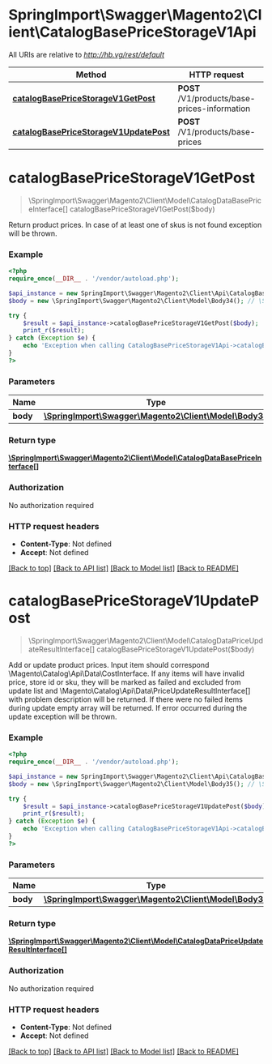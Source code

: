 # SpringImport\Swagger\Magento2\Client\CatalogBasePriceStorageV1Api

All URIs are relative to *http://hb.vg/rest/default*

Method | HTTP request | Description
------------- | ------------- | -------------
[**catalogBasePriceStorageV1GetPost**](CatalogBasePriceStorageV1Api.md#catalogBasePriceStorageV1GetPost) | **POST** /V1/products/base-prices-information | 
[**catalogBasePriceStorageV1UpdatePost**](CatalogBasePriceStorageV1Api.md#catalogBasePriceStorageV1UpdatePost) | **POST** /V1/products/base-prices | 


# **catalogBasePriceStorageV1GetPost**
> \SpringImport\Swagger\Magento2\Client\Model\CatalogDataBasePriceInterface[] catalogBasePriceStorageV1GetPost($body)



Return product prices. In case of at least one of skus is not found exception will be thrown.

### Example
```php
<?php
require_once(__DIR__ . '/vendor/autoload.php');

$api_instance = new SpringImport\Swagger\Magento2\Client\Api\CatalogBasePriceStorageV1Api();
$body = new \SpringImport\Swagger\Magento2\Client\Model\Body34(); // \SpringImport\Swagger\Magento2\Client\Model\Body34 | 

try {
    $result = $api_instance->catalogBasePriceStorageV1GetPost($body);
    print_r($result);
} catch (Exception $e) {
    echo 'Exception when calling CatalogBasePriceStorageV1Api->catalogBasePriceStorageV1GetPost: ', $e->getMessage(), PHP_EOL;
}
?>
```

### Parameters

Name | Type | Description  | Notes
------------- | ------------- | ------------- | -------------
 **body** | [**\SpringImport\Swagger\Magento2\Client\Model\Body34**](../Model/\SpringImport\Swagger\Magento2\Client\Model\Body34.md)|  | [optional]

### Return type

[**\SpringImport\Swagger\Magento2\Client\Model\CatalogDataBasePriceInterface[]**](../Model/CatalogDataBasePriceInterface.md)

### Authorization

No authorization required

### HTTP request headers

 - **Content-Type**: Not defined
 - **Accept**: Not defined

[[Back to top]](#) [[Back to API list]](../../README.md#documentation-for-api-endpoints) [[Back to Model list]](../../README.md#documentation-for-models) [[Back to README]](../../README.md)

# **catalogBasePriceStorageV1UpdatePost**
> \SpringImport\Swagger\Magento2\Client\Model\CatalogDataPriceUpdateResultInterface[] catalogBasePriceStorageV1UpdatePost($body)



Add or update product prices. Input item should correspond \\Magento\\Catalog\\Api\\Data\\CostInterface. If any items will have invalid price, store id or sku, they will be marked as failed and excluded from update list and \\Magento\\Catalog\\Api\\Data\\PriceUpdateResultInterface[] with problem description will be returned. If there were no failed items during update empty array will be returned. If error occurred during the update exception will be thrown.

### Example
```php
<?php
require_once(__DIR__ . '/vendor/autoload.php');

$api_instance = new SpringImport\Swagger\Magento2\Client\Api\CatalogBasePriceStorageV1Api();
$body = new \SpringImport\Swagger\Magento2\Client\Model\Body35(); // \SpringImport\Swagger\Magento2\Client\Model\Body35 | 

try {
    $result = $api_instance->catalogBasePriceStorageV1UpdatePost($body);
    print_r($result);
} catch (Exception $e) {
    echo 'Exception when calling CatalogBasePriceStorageV1Api->catalogBasePriceStorageV1UpdatePost: ', $e->getMessage(), PHP_EOL;
}
?>
```

### Parameters

Name | Type | Description  | Notes
------------- | ------------- | ------------- | -------------
 **body** | [**\SpringImport\Swagger\Magento2\Client\Model\Body35**](../Model/\SpringImport\Swagger\Magento2\Client\Model\Body35.md)|  | [optional]

### Return type

[**\SpringImport\Swagger\Magento2\Client\Model\CatalogDataPriceUpdateResultInterface[]**](../Model/CatalogDataPriceUpdateResultInterface.md)

### Authorization

No authorization required

### HTTP request headers

 - **Content-Type**: Not defined
 - **Accept**: Not defined

[[Back to top]](#) [[Back to API list]](../../README.md#documentation-for-api-endpoints) [[Back to Model list]](../../README.md#documentation-for-models) [[Back to README]](../../README.md)


